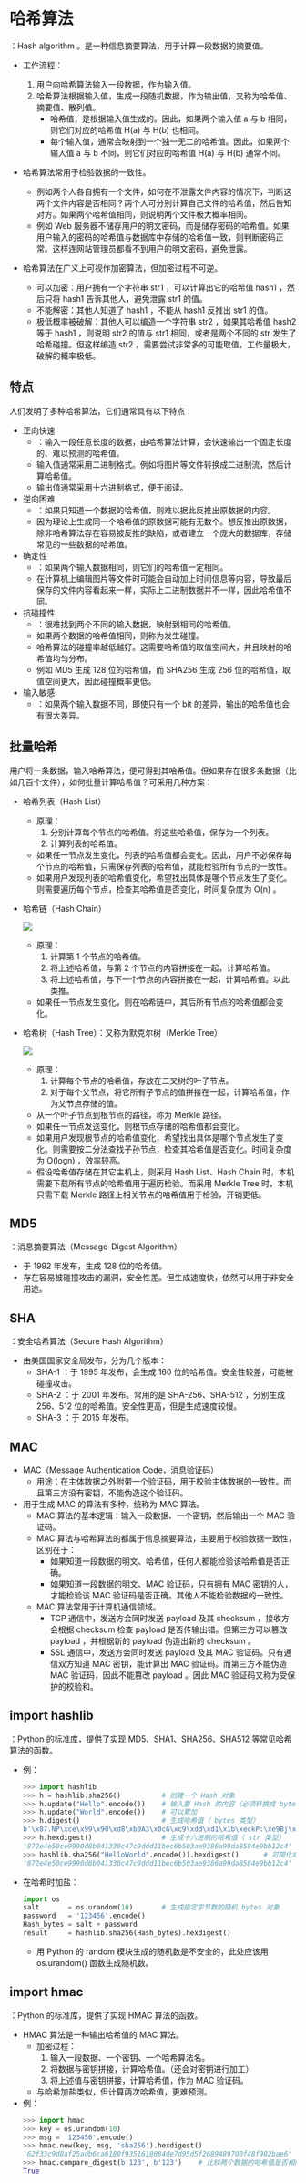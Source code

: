 # 哈希算法

：Hash algorithm 。是一种信息摘要算法，用于计算一段数据的摘要值。
- 工作流程：
  1. 用户向哈希算法输入一段数据，作为输入值。
  2. 哈希算法根据输入值，生成一段随机数据，作为输出值，又称为哈希值、摘要值、散列值。
      - 哈希值，是根据输入值生成的。因此，如果两个输入值 a 与 b 相同，则它们对应的哈希值 H(a) 与 H(b) 也相同。
      - 每个输入值，通常会映射到一个独一无二的哈希值。因此，如果两个输入值 a 与 b 不同，则它们对应的哈希值 H(a) 与 H(b) 通常不同。

- 哈希算法常用于检验数据的一致性。
  - 例如两个人各自拥有一个文件，如何在不泄露文件内容的情况下，判断这两个文件内容是否相同？两个人可分别计算自己文件的哈希值，然后告知对方。如果两个哈希值相同，则说明两个文件极大概率相同。
  - 例如 Web 服务器不储存用户的明文密码，而是储存密码的哈希值。如果用户输入的密码的哈希值与数据库中存储的哈希值一致，则判断密码正常。这样连网站管理员都看不到用户的明文密码，避免泄露。

- 哈希算法在广义上可视作加密算法，但加密过程不可逆。
  - 可以加密：用户拥有一个字符串 str1 ，可以计算出它的哈希值 hash1 ，然后只将 hash1 告诉其他人，避免泄露 str1 的值。
  - 不能解密：其他人知道了 hash1 ，不能从 hash1 反推出 str1 的值。
  - 极低概率被破解：其他人可以编造一个字符串 str2 ，如果其哈希值 hash2 等于 hash1 ，则说明 str2 的值与 str1 相同，或者是两个不同的 str 发生了哈希碰撞。但这样编造 str2 ，需要尝试非常多的可能取值，工作量极大，破解的概率极低。

## 特点

人们发明了多种哈希算法，它们通常具有以下特点：
- 正向快速
  - ：输入一段任意长度的数据，由哈希算法计算，会快速输出一个固定长度的、难以预测的哈希值。
  - 输入值通常采用二进制格式。例如将图片等文件转换成二进制流，然后计算哈希值。
  - 输出值通常采用十六进制格式，便于阅读。
- 逆向困难
  - ：如果只知道一个数据的哈希值，则难以据此反推出原数据的内容。
  - 因为理论上生成同一个哈希值的原数据可能有无数个。想反推出原数据，除非哈希算法存在容易被反推的缺陷，或者建立一个庞大的数据库，存储常见的一些数据的哈希值。
- 确定性
  - ：如果两个输入数据相同，则它们的哈希值一定相同。
  - 在计算机上编辑图片等文件时可能会自动加上时间信息等内容，导致最后保存的文件内容看起来一样，实际上二进制数据并不一样，因此哈希值不同。
- 抗碰撞性
  - ：很难找到两个不同的输入数据，映射到相同的哈希值。
  - 如果两个数据的哈希值相同，则称为发生碰撞。
  - 哈希算法的碰撞率越低越好。这需要哈希值的取值空间大，并且映射的哈希值均匀分布。
  - 例如 MD5 生成 128 位的哈希值，而 SHA256 生成 256 位的哈希值，取值空间更大，因此碰撞概率更低。
- 输入敏感
  - ：如果两个输入数据不同，即使只有一个 bit 的差异，输出的哈希值也会有很大差异。

## 批量哈希

用户将一条数据，输入哈希算法，便可得到其哈希值。但如果存在很多条数据（比如几百个文件），如何批量计算哈希值？可采用几种方案：

- 哈希列表（Hash List）
  - 原理：
    1. 分别计算每个节点的哈希值。将这些哈希值，保存为一个列表。
    2. 计算列表的哈希值。
  - 如果任一节点发生变化，列表的哈希值都会变化。因此，用户不必保存每个节点的哈希值，只需保存列表的哈希值，就能检验所有节点的一致性。
  - 如果用户发现列表的哈希值变化，希望找出具体是哪个节点发生了变化。则需要遍历每个节点，检查其哈希值是否变化，时间复杂度为 O(n) 。

- 哈希链（Hash Chain）

  ![](./hash_chain.jpg)

  - 原理：
    1. 计算第 1 个节点的哈希值。
    2. 将上述哈希值，与第 2 个节点的内容拼接在一起，计算哈希值。
    3. 将上述哈希值，与下一个节点的内容拼接在一起，计算哈希值。以此类推。
  - 如果任一节点发生变化，则在哈希链中，其后所有节点的哈希值都会变化。

- 哈希树（Hash Tree）：又称为默克尔树（Merkle Tree）

  ![](./hash_tree.jpg)

  - 原理：
    1. 计算每个节点的哈希值，存放在二叉树的叶子节点。
    2. 对于每个父节点，将它所有子节点的值拼接在一起，计算哈希值，作为父节点存储的值。
  - 从一个叶子节点到根节点的路径，称为 Merkle 路径。
  - 如果任一节点发送变化，则根节点存储的哈希值都会变化。
  - 如果用户发现根节点的哈希值变化，希望找出具体是哪个节点发生了变化。则需要按二分法查找子孙节点，检查其哈希值是否变化。时间复杂度为 O(logn) ，效率较高。
  - 假设哈希值存储在其它主机上，则采用 Hash List、Hash Chain 时，本机需要下载所有节点的哈希值用于遍历检验。而采用 Merkle Tree 时，本机只需下载 Merkle 路径上相关节点的哈希值用于检验，开销更低。

## MD5

：消息摘要算法（Message-Digest Algorithm）
- 于 1992 年发布，生成 128 位的哈希值。
- 存在容易被碰撞攻击的漏洞，安全性差。但生成速度快，依然可以用于非安全用途。

## SHA

：安全哈希算法（Secure Hash Algorithm）
- 由美国国家安全局发布，分为几个版本：
  - SHA-1 ：于 1995 年发布，会生成 160 位的哈希值。安全性较差，可能被碰撞攻击。
  - SHA-2 ：于 2001 年发布。常用的是 SHA-256、SHA-512 ，分别生成 256、512 位的哈希值。安全性更高，但是生成速度较慢。
  - SHA-3 ：于 2015 年发布。

## MAC

- MAC（Message Authentication Code，消息验证码）
  - 用途：在主体数据之外附带一个验证码，用于校验主体数据的一致性。而且第三方没有密钥，不能伪造这个验证码。
- 用于生成 MAC 的算法有多种，统称为 MAC 算法。
  - MAC 算法的基本逻辑：输入一段数据、一个密钥，然后输出一个 MAC 验证码。
  - MAC 算法与哈希算法的都属于信息摘要算法，主要用于校验数据一致性，区别在于：
    - 如果知道一段数据的明文、哈希值，任何人都能检验该哈希值是否正确。
    - 如果知道一段数据的明文、MAC 验证码，只有拥有 MAC 密钥的人，才能检验该 MAC 验证码是否正确。其他人不能检验数据的一致性。
  - MAC 算法常用于计算机通信领域。
    - TCP 通信中，发送方会同时发送 payload 及其 checksum ，接收方会根据 checksum 检查 payload 是否传输出错。但第三方可以篡改 payload ，并根据新的 payload 伪造出新的 checksum 。
    - SSL 通信中，发送方会同时发送 payload 及其 MAC 验证码。只有通信双方知道 MAC 密钥，能计算出 MAC 验证码。而第三方不能伪造 MAC 验证码，因此不能篡改 payload 。因此 MAC 验证码又称为受保护的校验和。

## import hashlib

：Python 的标准库，提供了实现 MD5、SHA1、SHA256、SHA512 等常见哈希算法的函数。
- 例：
  ```py
  >>> import hashlib
  >>> h = hashlib.sha256()          # 创建一个 Hash 对象
  >>> h.update("Hello".encode())    # 输入要 Hash 的内容（必须转换成 bytes 类型）
  >>> h.update("World".encode())    # 可以累加
  >>> h.digest()                    # 生成哈希值（ bytes 类型）
  b'\x87.NP\xce\x99\x90\xd8\xb0A3\x0cG\xc9\xdd\xd1\x1b\xeckP:\xe98j\x99\xda\x85\x84\xe9\xbb\x12\xc4'
  >>> h.hexdigest()                 # 生成十六进制的哈希值（ str 类型）
  '872e4e50ce9990d8b041330c47c9ddd11bec6b503ae9386a99da8584e9bb12c4'
  >>> hashlib.sha256("HelloWorld".encode()).hexdigest()      # 可简化成一步
  '872e4e50ce9990d8b041330c47c9ddd11bec6b503ae9386a99da8584e9bb12c4'
  ```
- 在哈希时加盐：
  ```py
  import os
  salt       = os.urandom(10)       # 生成指定字节数的随机 bytes 对象
  password   = '123456'.encode()
  Hash_bytes = salt + password
  result     = hashlib.sha256(Hash_bytes).hexdigest()
  ```
  - 用 Python 的 random 模块生成的随机数是不安全的，此处应该用 os.urandom() 函数生成随机数。

## import hmac

：Python 的标准库，提供了实现 HMAC 算法的函数。
- HMAC 算法是一种输出哈希值的 MAC 算法。
  - 加密过程：
    1. 输入一段数据、一个密钥、一个哈希算法名。
    2. 将数据与密钥拼接，计算哈希值。（还会对密钥进行加工）
    3. 将上述值与密钥拼接，计算哈希值，作为 MAC 验证码。
  - 与哈希加盐类似，但计算两次哈希值，更难预测。
- 例：
  ```py
  >>> import hmac
  >>> key = os.urandom(10)
  >>> msg = '123456'.encode()
  >>> hmac.new(key, msg, 'sha256').hexdigest()
  '62f33c9d8af25adb6ca6180f9351618084de7d95d5f2689489700f48f982bae6'
  >>> hmac.compare_digest(b'123', b'123')    # 比较两个数据的哈希值是否相同
  True
  ```
